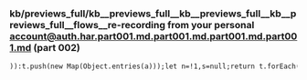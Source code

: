 ### kb/previews_full/kb__previews_full__kb__previews_full__kb__previews_full__flows__re-recording from your personal account@auth.har.part001.md.part001.md.part001.md.part001.md (part 002)

```md
)):t.push(new Map(Object.entries(a)));let n=!1,s=null;return t.forEach(a=>{if(a instanceof Map&&(a.has(\"easing\")&&(s=a.get(\"easing\"),a.delete(\"easing\")),!n)){fo
```

```
